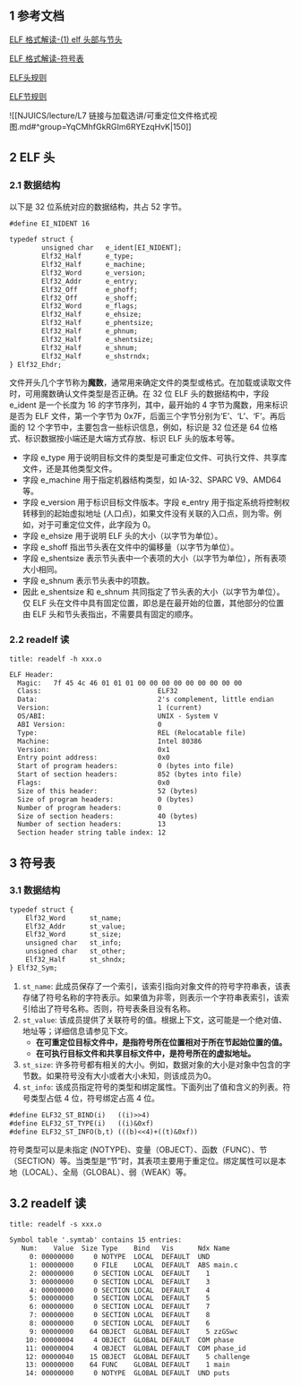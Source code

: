 ## 1 参考文档

[ELF 格式解读-(1) elf 头部与节头](https://blog.csdn.net/qfanmingyiq/article/details/124295287)

[ELF 格式解读-符号表](https://fanmingyi.blog.csdn.net/article/details/124510909?spm=1001.2014.3001.5502)

[ELF头规则](https://refspecs.linuxfoundation.org/elf/gabi4+/ch4.eheader.html)

[ELF节规则]( https://refspecs.linuxfoundation.org/elf/gabi4+/ch4.sheader.html#sh_flags )



![[NJUICS/lecture/L7 链接与加载选讲/可重定位文件格式视图.md#^group=YqCMhfGkRGIm6RYEzqHvK|150]]

## 2 ELF 头

### 2.1 数据结构

以下是 32 位系统对应的数据结构，共占 52 字节。

```txt
#define EI_NIDENT 16

typedef struct {
        unsigned char   e_ident[EI_NIDENT];
        Elf32_Half      e_type;
        Elf32_Half      e_machine;
        Elf32_Word      e_version;
        Elf32_Addr      e_entry;
        Elf32_Off       e_phoff;
        Elf32_Off       e_shoff;
        Elf32_Word      e_flags;
        Elf32_Half      e_ehsize;
        Elf32_Half      e_phentsize;
        Elf32_Half      e_phnum;
        Elf32_Half      e_shentsize;
        Elf32_Half      e_shnum;
        Elf32_Half      e_shstrndx;
} Elf32_Ehdr;
```

文件开头几个字节称为**魔数**，通常用来确定文件的类型或格式。在加载或读取文件时，可用魔数确认文件类型是否正确。在 32 位 ELF 头的数据结构中，字段 e_ident 是一个长度为 16 的字节序列，其中，最开始的 4 字节为魔数，用来标识是否为 ELF 文件，第一个字节为 0x7F，后面三个字节分别为‘E’、‘L’、‘F’。再后面的 12 个字节中，主要包含一些标识信息，例如，标识是 32 位还是 64 位格式、标识数据按小端还是大端方式存放、标识 ELF 头的版本号等。
- 字段 e_type 用于说明目标文件的类型是可重定位文件、可执行文件、共享库文件，还是其他类型文件。
- 字段 e_machine 用于指定机器结构类型，如 IA-32、SPARC V9、AMD64 等。
- 字段 e_version 用于标识目标文件版本。字段 e_entry 用于指定系统将控制权转移到的起始虚拟地址 (人口点)，如果文件没有关联的入口点，则为零。例如，对于可重定位文件，此字段为 0。
- 字段 e_ehsize 用于说明 ELF 头的大小（以字节为单位）。
- 字段 e_shoff 指出节头表在文件中的偏移量（以字节为单位）。
- 字段 e_shentsize 表示节头表中一个表项的大小（以字节为单位），所有表项大小相同。
- 字段 e_shnum 表示节头表中的项数。
- 因此 e_shentsize 和 e_shnum 共同指定了节头表的大小（以字节为单位）。仅 ELF 头在文件中具有固定位置，即总是在最开始的位置，其他部分的位置由 ELF 头和节头表指出，不需要具有固定的顺序。

### 2.2 readelf 读

```ad-command
title: readelf -h xxx.o
```

```txt
ELF Header:
  Magic:   7f 45 4c 46 01 01 01 00 00 00 00 00 00 00 00 00
  Class:                             ELF32
  Data:                              2's complement, little endian
  Version:                           1 (current)
  OS/ABI:                            UNIX - System V
  ABI Version:                       0
  Type:                              REL (Relocatable file)
  Machine:                           Intel 80386
  Version:                           0x1
  Entry point address:               0x0
  Start of program headers:          0 (bytes into file)
  Start of section headers:          852 (bytes into file)
  Flags:                             0x0
  Size of this header:               52 (bytes)
  Size of program headers:           0 (bytes)
  Number of program headers:         0
  Size of section headers:           40 (bytes)
  Number of section headers:         13
  Section header string table index: 12
```

## 3 符号表

### 3.1 数据结构

```txt
typedef struct {
	Elf32_Word	    st_name;
	Elf32_Addr	    st_value;
	Elf32_Word	    st_size;
	unsigned char	st_info;
	unsigned char	st_other;
	Elf32_Half	    st_shndx;
} Elf32_Sym;
```

1. `st_name`: 此成员保存了一个索引，该索引指向对象文件的符号字符串表，该表存储了符号名称的字符表示。如果值为非零，则表示一个字符串表索引，该索引给出了符号名称。否则，符号表条目没有名称。
2. `st_value`: 该成员提供了关联符号的值。根据上下文，这可能是一个绝对值、地址等；详细信息请参见下文。
	- **在可重定位目标文件中，是指符号所在位置相对于所在节起始位置的值。**
	- **在可执行目标文件和共享目标文件中，是符号所在的虚拟地址。**
3. `st_size`: 许多符号都有相关的大小。例如，数据对象的大小是对象中包含的字节数。如果符号没有大小或者大小未知，则该成员为0。
4. `st_info`: 该成员指定符号的类型和绑定属性。下面列出了值和含义的列表。符号类型占低 4 位，符号绑定占高 4 位。
```txt
#define ELF32_ST_BIND(i)   ((i)>>4)
#define ELF32_ST_TYPE(i)   ((i)&0xf)
#define ELF32_ST_INFO(b,t) (((b)<<4)+((t)&0xf))
```

符号类型可以是未指定 (NOTYPE)、变量（OBJECT）、函数（FUNC）、节（SECTION）等。当类型是“节”时，其表项主要用于重定位。绑定属性可以是本地（LOCAL）、全局（GLOBAL）、弱（WEAK）等。


## 3.2 readelf 读

```ad-command
title: readelf -s xxx.o
```

```txt
Symbol table '.symtab' contains 15 entries:
   Num:    Value  Size Type    Bind   Vis      Ndx Name
     0: 00000000     0 NOTYPE  LOCAL  DEFAULT  UND
     1: 00000000     0 FILE    LOCAL  DEFAULT  ABS main.c
     2: 00000000     0 SECTION LOCAL  DEFAULT    1
     3: 00000000     0 SECTION LOCAL  DEFAULT    3
     4: 00000000     0 SECTION LOCAL  DEFAULT    4
     5: 00000000     0 SECTION LOCAL  DEFAULT    5
     6: 00000000     0 SECTION LOCAL  DEFAULT    7
     7: 00000000     0 SECTION LOCAL  DEFAULT    8
     8: 00000000     0 SECTION LOCAL  DEFAULT    6
     9: 00000000    64 OBJECT  GLOBAL DEFAULT    5 zzGSwc
    10: 00000004     4 OBJECT  GLOBAL DEFAULT  COM phase
    11: 00000004     4 OBJECT  GLOBAL DEFAULT  COM phase_id
    12: 00000040    15 OBJECT  GLOBAL DEFAULT    5 challenge
    13: 00000000    64 FUNC    GLOBAL DEFAULT    1 main
    14: 00000000     0 NOTYPE  GLOBAL DEFAULT  UND puts
```